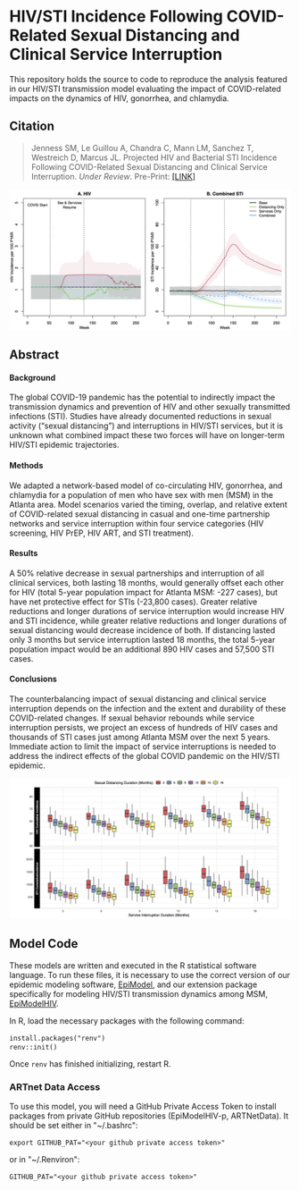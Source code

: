 # HIV/STI Incidence Following COVID-Related Sexual Distancing and Clinical Service Interruption

This repository holds the source to code to reproduce the analysis featured in our HIV/STI transmission model evaluating the impact of COVID-related impacts on the  dynamics of HIV, gonorrhea, and chlamydia.

## Citation

> Jenness SM, Le Guillou A, Chandra C, Mann LM, Sanchez T, Westreich D, Marcus JL. Projected HIV and Bacterial STI Incidence Following COVID-Related Sexual Distancing and Clinical Service Interruption. _Under Review_. Pre-Print: [[LINK]](https://doi.org/10.1101/2020.09.30.20204529)

<img src="https://github.com/EpiModel/SexualDistancing/raw/master/analysis/Fig1.jpg">

## Abstract

#### Background
The global COVID-19 pandemic has the potential to indirectly impact the transmission dynamics and prevention of HIV and other sexually transmitted infections (STI). Studies have already documented reductions in sexual activity (“sexual distancing”) and interruptions in HIV/STI services, but it is unknown what combined impact these two forces will have on longer-term HIV/STI epidemic trajectories.

#### Methods 	
We adapted a network-based model of co-circulating HIV, gonorrhea, and chlamydia for a population of men who have sex with men (MSM) in the Atlanta area. Model scenarios varied the timing, overlap, and relative extent of COVID-related sexual distancing in casual and one-time partnership networks and service interruption within four service categories (HIV screening, HIV PrEP, HIV ART, and STI treatment).

#### Results 	
A 50% relative decrease in sexual partnerships and interruption of all clinical services, both lasting 18 months, would generally offset each other for HIV (total 5-year population impact for Atlanta MSM: -227 cases), but have net protective effect for STIs (-23,800 cases). Greater relative reductions and longer durations of service interruption would increase HIV and STI incidence, while greater relative reductions and longer durations of sexual distancing would decrease incidence of both. If distancing lasted only 3 months but service interruption lasted 18 months, the total 5-year population impact would be an additional 890 HIV cases and 57,500 STI cases.

#### Conclusions 	
The counterbalancing impact of sexual distancing and clinical service interruption depends on the infection and the extent and durability of these COVID-related changes. If sexual behavior rebounds while service interruption persists, we project an excess of hundreds of HIV cases and thousands of STI cases just among Atlanta MSM over the next 5 years. Immediate action to limit the impact of service interruptions is needed to address the indirect effects of the global COVID pandemic on the HIV/STI epidemic.

<img src="https://github.com/EpiModel/SexualDistancing/raw/master/analysis/Fig2.jpg">

## Model Code

These models are written and executed in the R statistical software language. To run these files, it is necessary to use the correct version of our epidemic modeling software, [EpiModel](http://epimodel.org/), and our extension package specifically for modeling HIV/STI transmission dynamics among MSM,
[EpiModelHIV](http://github.com/statnet/EpiModelHIV).

In R, load the necessary packages with the following command:
```
install.packages("renv")
renv::init()
```

Once `renv` has finished initializing, restart R.

### ARTnet Data Access 

To use this model, you will need a GitHub Private Access Token to install packages from private GitHub repositories (EpiModelHIV-p, ARTNetData). It should be set either in "~/.bashrc":
```
export GITHUB_PAT="<your github private access token>"
```

or in "~/.Renviron":
```
GITHUB_PAT="<your github private access token>"
```
